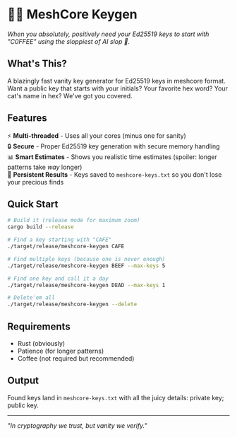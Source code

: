 # 🔑✨ MeshCore Keygen

*When you absolutely, positively need your Ed25519 keys to start with "C0FFEE" using the sloppiest of AI slop 🤖.*

## What's This?

A blazingly fast vanity key generator for Ed25519 keys in meshcore format. Want a public key that starts with your initials? Your favorite hex word? Your cat's name in hex? We've got you covered.

## Features

⚡️ **Multi-threaded** - Uses all your cores (minus one for sanity)  
🔒 **Secure** - Proper Ed25519 key generation with secure memory handling  
📊 **Smart Estimates** - Shows you realistic time estimates (spoiler: longer patterns take *way* longer)  
💾 **Persistent Results** - Keys saved to `meshcore-keys.txt` so you don't lose your precious finds

## Quick Start

```bash
# Build it (release mode for maximum zoom)
cargo build --release

# Find a key starting with "CAFE"
./target/release/meshcore-keygen CAFE

# Find multiple keys (because one is never enough)
./target/release/meshcore-keygen BEEF --max-keys 5

# Find one key and call it a day
./target/release/meshcore-keygen DEAD --max-keys 1

# Delete'em all
./target/release/meshcore-keygen --delete
```

## Requirements

- Rust (obviously)
- Patience (for longer patterns)
- Coffee (not required but recommended)

## Output

Found keys land in `meshcore-keys.txt` with all the juicy details: private key; public key.

---

*"In cryptography we trust, but vanity we verify."*
